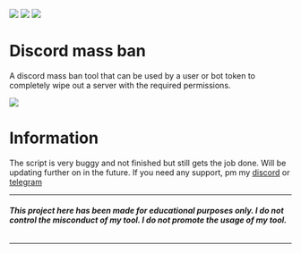 ![](https://img.shields.io/github/watchers/9xw/mass-ban?style=social) ![](https://img.shields.io/github/stars/9xw/mass-ban?style=social) ![](https://img.shields.io/github/forks/9xw/mass-ban?style=social)

# Discord mass ban
A discord mass ban tool that can be used by a user or bot token to completely wipe out a server with the required permissions.

![](https://media.discordapp.net/attachments/631162287968747550/831325322817306664/unknown.png)

# Information
The script is very buggy and not finished but still gets the job done. Will be updating further on in the future. If you need any support, pm my <a href="https://discord.com/users/630087545312509963">discord</a> or <a href="https://t.me/purelxw">telegram</a>

---
###### **This project here has been made for educational purposes only. I do not control the misconduct of my tool. I do not promote the usage of my tool.**
---
